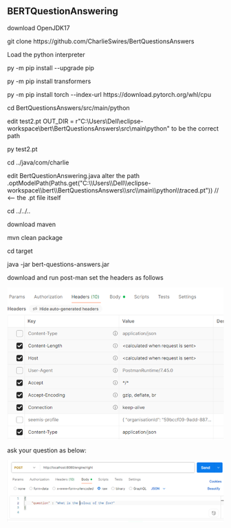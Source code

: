 BERTQuestionAnswering
---------------------

<p>download <a src="https://www.openlogic.com/openjdk-downloads">OpenJDK17</a>
<p><a src="https://git-scm.com/downloads">git</a> clone https://github.com/CharlieSwires/BertQuestionsAnswers</p>
<p>Load the <a src="https://www.python.org/downloads/">python interpreter</a></p>
<p>py -m pip install --upgrade pip</p>
<p>py -m pip install transformers</p>
<p>py -m pip install torch --index-url https://download.pytorch.org/whl/cpu</p>
<p>cd BertQuestionsAnswers/src/main/python</p>
<p>edit test2.pt OUT_DIR = r"C:\Users\Dell\eclipse-workspace\bert\BertQuestionsAnswers\src\main\python" to be the correct path</p>
<p>py test2.pt</p>
<p>cd ../java/com/charlie</p>
<p>edit BertQuestionAnswering.java alter the path 			    .optModelPath(Paths.get("C:\\Users\\Dell\\eclipse-workspace\\bert\\BertQuestionsAnswers\\src\\main\\python\\traced.pt")) // <-- the .pt file itself</p>
<p>cd ../../..</p>
<p>download <a src="https://maven.apache.org/download.cgi">maven</a></p>
<p>mvn clean package</p>
<p>cd target</p>
<p>java -jar bert-questions-answers.jar</p>
<p>download and run <a src="https://www.postman.com/downloads/">post-man</a> set the headers as follows</p>
<p><img src="Screenshot2025-08-09044513.png" /></p>
<p>ask your question as below:</p>
<p><img src="Screenshot2025-08-09045237.png" /></p>

